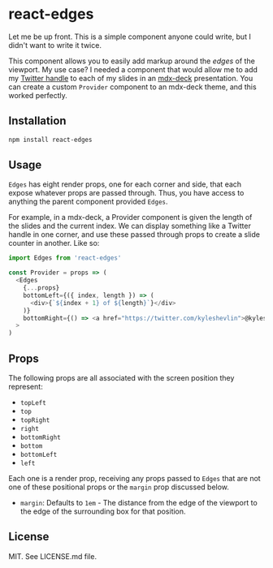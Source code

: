 # react-edges

Let me be up front. This is a simple component anyone could write, but I didn't want to write it twice.

This component allows you to easily add markup around the _edges_ of the viewport. My use case? I needed a component that would allow me to add my [Twitter handle](https://twitter.com/kyleshevlin) to each of my slides in an [mdx-deck](https://github.com/jxnblk/mdx-deck) presentation. You can create a custom `Provider` component to an mdx-deck theme, and this worked perfectly.

## Installation

```bash
npm install react-edges
```

## Usage

`Edges` has eight render props, one for each corner and side, that each expose whatever props are passed through. Thus, you have access to anything the parent component provided `Edges`.

For example, in a mdx-deck, a Provider component is given the length of the slides and the current index. We can display something like a Twitter handle in one corner, and use these passed through props to create a slide counter in another. Like so:

```javascript
import Edges from 'react-edges'

const Provider = props => (
  <Edges
    {...props}
    bottomLeft={({ index, length }) => (
      <div>{`${index + 1} of ${length}`}</div>
    )}
    bottomRight={() => <a href="https://twitter.com/kyleshevlin">@kyleshevlin</a>}
  >
)
```

## Props

The following props are all associated with the screen position they represent:

- `topLeft`
- `top`
- `topRight`
- `right`
- `bottomRight`
- `bottom`
- `bottomLeft`
- `left`

Each one is a render prop, receiving any props passed to `Edges` that are not one of these positional props or the `margin` prop discussed below.

- `margin`: Defaults to `1em` - The distance from the edge of the viewport to the edge of the surrounding box for that position.

## License

MIT. See LICENSE.md file.
